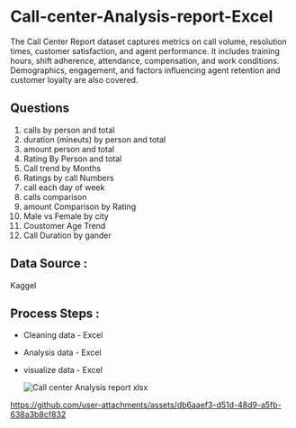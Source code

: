 # Call-center-Analysis-report-Excel
The Call Center Report dataset captures metrics on call volume, resolution times, customer satisfaction, and agent performance. It includes training hours, shift adherence, attendance, compensation, and work conditions. Demographics, engagement, and factors influencing agent retention and customer loyalty are also covered.

## Questions

1. calls by person and total
2. duration (mineuts) by  person  and total
3. amount person  and total
4. Rating By Person and total
5. Call trend by Months 
6. Ratings by call Numbers
7. call each day of week 
8. calls comparison
9. amount Comparison by Rating
10. Male vs Female by city
11. Coustomer Age Trend
12. Call Duration by gander


## Data Source : 
  Kaggel

## Process Steps :
- Cleaning data - Excel
- Analysis data - Excel
- visualize data - Excel

  ![Call center Analysis report xlsx](https://github.com/user-attachments/assets/6c51e9bd-c2f7-46c8-b739-d78b65e0054d)

  


https://github.com/user-attachments/assets/db6aaef3-d51d-48d9-a5fb-638a3b8cf832

